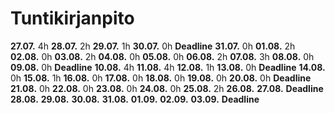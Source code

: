 # Tuntikirjanpito
**27.07.** 4h
**28.07.** 2h
**29.07.** 1h
**30.07.** 0h
**Deadline**
**31.07.** 0h
**01.08.** 2h
**02.08.** 0h
**03.08.** 2h
**04.08.** 0h
**05.08.** 0h
**06.08.** 2h
**07.08.** 3h
**08.08.** 0h
**09.08.** 0h
**Deadline**
**10.08.** 4h
**11.08.** 4h
**12.08.** 1h
**13.08.** 0h
**Deadline**
**14.08.** 0h
**15.08.** 1h
**16.08.** 0h
**17.08.** 0h
**18.08.** 0h
**19.08.** 0h
**20.08.** 0h
**Deadline**
**21.08.** 0h
**22.08.** 0h
**23.08.** 0h
**24.08.** 0h
**25.08.** 2h
**26.08.**
**27.08.**
**Deadline**
**28.08.**
**29.08.**
**30.08.**
**31.08.**
**01.09.**
**02.09.**
**03.09.**
**Deadline**